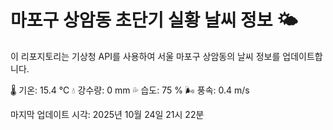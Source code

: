 
# 마포구 상암동 초단기 실황 날씨 정보 🌤️

이 리포지토리는 기상청 API를 사용하여 서울 마포구 상암동의 날씨 정보를 업데이트합니다. 

🌡️ 기온: 15.4 ℃
💧 강수량: 0 mm
💦 습도: 75 %
🌬️ 풍속: 0.4 m/s

마지막 업데이트 시각: 2025년 10월 24일 21시 22분    
